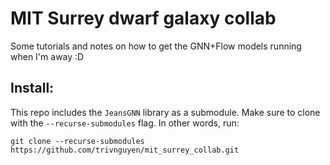 # MIT Surrey dwarf galaxy collab

Some tutorials and notes on how to get the GNN+Flow models running when I'm away :D

## Install:
This repo includes the `JeansGNN` library as a submodule. Make sure to clone with the `--recurse-submodules` flag.
In other words, run:
```
git clone --recurse-submodules https://github.com/trivnguyen/mit_surrey_collab.git
```